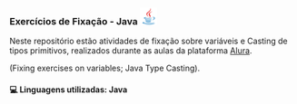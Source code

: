 ### Exercícios de Fixação - Java <img width="30" src="https://raw.githubusercontent.com/devicons/devicon/master/icons/java/java-original.svg">

Neste repositório estão atividades de fixação sobre variáveis e Casting de tipos primitivos, realizados durante as aulas da plataforma [Alura](https://www.alura.com.br).  

(Fixing exercises on variables; Java Type Casting). 

#### 💻 Linguagens utilizadas: Java
